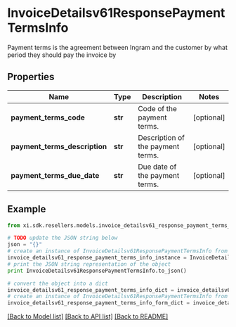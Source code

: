 # InvoiceDetailsv61ResponsePaymentTermsInfo

Payment terms is the agreement between Ingram and the customer by what period they should pay the invoice by

## Properties

Name | Type | Description | Notes
------------ | ------------- | ------------- | -------------
**payment_terms_code** | **str** | Code of the payment terms. | [optional] 
**payment_terms_description** | **str** | Description of the payment terms. | [optional] 
**payment_terms_due_date** | **str** | Due date of the payment terms. | [optional] 

## Example

```python
from xi.sdk.resellers.models.invoice_detailsv61_response_payment_terms_info import InvoiceDetailsv61ResponsePaymentTermsInfo

# TODO update the JSON string below
json = "{}"
# create an instance of InvoiceDetailsv61ResponsePaymentTermsInfo from a JSON string
invoice_detailsv61_response_payment_terms_info_instance = InvoiceDetailsv61ResponsePaymentTermsInfo.from_json(json)
# print the JSON string representation of the object
print InvoiceDetailsv61ResponsePaymentTermsInfo.to_json()

# convert the object into a dict
invoice_detailsv61_response_payment_terms_info_dict = invoice_detailsv61_response_payment_terms_info_instance.to_dict()
# create an instance of InvoiceDetailsv61ResponsePaymentTermsInfo from a dict
invoice_detailsv61_response_payment_terms_info_form_dict = invoice_detailsv61_response_payment_terms_info.from_dict(invoice_detailsv61_response_payment_terms_info_dict)
```
[[Back to Model list]](../README.md#documentation-for-models) [[Back to API list]](../README.md#documentation-for-api-endpoints) [[Back to README]](../README.md)


